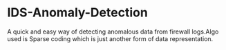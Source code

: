 # IDS-Anomaly-Detection
A quick and easy way of detecting anomalous data from firewall logs.Algo used is Sparse coding which is just another form of data representation.

